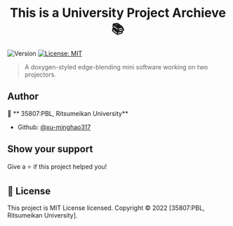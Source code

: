 <h1 align="center"> This is a University Project Archieve 📚</h1>
<p>
    <img alt="Version" src="https://img.shields.io/badge/version-0.1.0-blue.svg?cacheSeconds=2592000" />
  <a href="https://opensource.org/licenses/MIT" target="_blank">
    <img alt="License: MIT" src="https://img.shields.io/badge/License-MIT-yellow.svg" />
  </a>
</p>

> A doxygen-styled edge-blending mini software working on two projectors.

## Author

👤 ** 35807:PBL, Ritsumeikan University**

* Github: [@xu-minghao317](https://github.com/xu-minghao317)

## Show your support

Give a ⭐️ if this project helped you!

## 📝 License

This project is MIT License licensed.
Copyright © 2022 [35807:PBL, Ritsumeikan University].<br />
